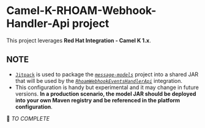 # Camel-K-RHOAM-Webhook-Handler-Api project

This project leverages **Red Hat Integration - Camel K 1.x**.

## NOTE
- [`Jitpack`](https://jitpack.io/) is used to package the [_`message-models`_](./message-models) project into a shared JAR that will be used by the [_`RhoamWebhookEventsHandlerApi`_](integrations/RhoamWebhookEventsHandlerApi.java) integration. 
- This configuration is handy but experimental and it may change in future versions. **In a production scenario, the model JAR should be deployed into your own Maven registry and be referenced in the platform configuration**.

:construction: *_TO COMPLETE_*